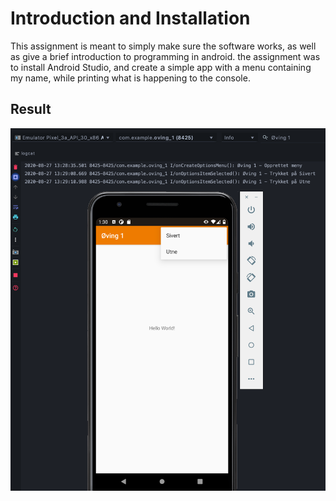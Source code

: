 # Introduction and Installation
This assignment is meant to simply make sure the software works, as well as give a brief introduction to programming in android. the assignment was to install Android Studio, and create a simple app with a menu containing my name, while printing what is happening to the console.
## Result
 ![Screenshot of app with console](Result.png)
